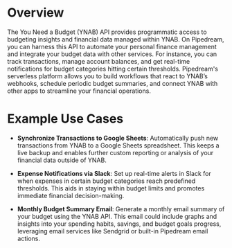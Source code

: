 # Overview

The You Need a Budget (YNAB) API provides programmatic access to budgeting insights and financial data managed within YNAB. On Pipedream, you can harness this API to automate your personal finance management and integrate your budget data with other services. For instance, you can track transactions, manage account balances, and get real-time notifications for budget categories hitting certain thresholds. Pipedream's serverless platform allows you to build workflows that react to YNAB’s webhooks, schedule periodic budget summaries, and connect YNAB with other apps to streamline your financial operations.

# Example Use Cases

- **Synchronize Transactions to Google Sheets**: Automatically push new transactions from YNAB to a Google Sheets spreadsheet. This keeps a live backup and enables further custom reporting or analysis of your financial data outside of YNAB.

- **Expense Notifications via Slack**: Set up real-time alerts in Slack for when expenses in certain budget categories reach predefined thresholds. This aids in staying within budget limits and promotes immediate financial decision-making.

- **Monthly Budget Summary Email**: Generate a monthly email summary of your budget using the YNAB API. This email could include graphs and insights into your spending habits, savings, and budget goals progress, leveraging email services like Sendgrid or built-in Pipedream email actions.
